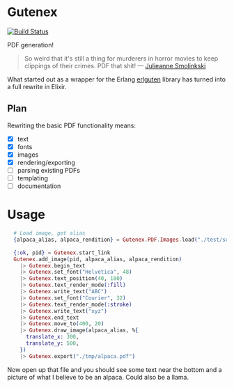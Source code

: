 # Gutenex

[![Build Status](https://travis-ci.org/SenecaSystems/gutenex.svg?branch=master)](https://travis-ci.org/SenecaSystems/gutenex)

PDF generation!

> So weird that it's still a thing for murderers in horror movies to keep clippings of their crimes. PDF that shit!
— [Julieanne Smolinkski](https://twitter.com/BoobsRadley)


What started out as a wrapper for the Erlang [erlguten](https://github.com/ztmr/erlguten) library has turned into a full rewrite in Elixir.

## Plan

Rewriting the basic PDF functionality means:

- [x] text
- [x] fonts
- [x] images
- [x] rendering/exporting
- [ ] parsing existing PDFs
- [ ] templating
- [ ] documentation

# Usage

```elixir
  # Load image, get alias
  {alpaca_alias, alpaca_rendition} = Gutenex.PDF.Images.load("./test/support/images/alpaca.png")
  
  {:ok, pid} = Gutenex.start_link
  Gutenex.add_image(pid, alpaca_alias, alpaca_rendition)
    |> Gutenex.begin_text
    |> Gutenex.set_font("Helvetica", 48)
    |> Gutenex.text_position(40, 180)
    |> Gutenex.text_render_mode(:fill)
    |> Gutenex.write_text("ABC")
    |> Gutenex.set_font("Courier", 32)
    |> Gutenex.text_render_mode(:stroke)
    |> Gutenex.write_text("xyz")
    |> Gutenex.end_text
    |> Gutenex.move_to(400, 20)
    |> Gutenex.draw_image(alpaca_alias, %{
      translate_x: 300,
      translate_y: 500,
    })
    |> Gutenex.export("./tmp/alpaca.pdf")
```

Now open up that file and you should see some text near the bottom and a picture
of what I believe to be an alpaca. Could also be a llama.
